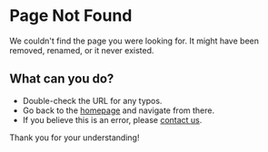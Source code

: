 # Page Not Found

We couldn't find the page you were looking for. It might have been removed, renamed, or it never existed.

## What can you do?
- Double-check the URL for any typos.
- Go back to the [homepage](/) and navigate from there.
- If you believe this is an error, please [contact us](mailto:support@example.com).

Thank you for your understanding!